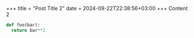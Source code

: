 +++
title = "Post Title 2"
date = 2024-09-22T22:38:56+03:00
+++
Content 2
```python
def foo(bar):
  return bar**2
```